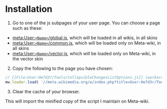 Installation
===========================

1. Go to one of the js subpages of your user page. You can choose a page such as these:
  * [meta:User:`<Name>`/global.js](https://meta.wikimedia.org/wiki/Special:MyPage/global.js), which will be loaded in all wikis, in all skins
  * [meta:User:`<Name>`/common.js](https://meta.wikimedia.org/wiki/Special:MyPage/common.js), which will be loaded only on Meta-wiki, in all skins
  * [meta:User:`<Name>`/vector.js](https://meta.wikimedia.org/wiki/Special:MyPage/vector.js), which will be loaded only on Meta-wiki, in the vector skin
2. Copy the following to the page you have chosen:

  ```javascript
  // [[File:User:He7d3r/Tools/CollapsibleChangesListOptions.js]] (workaround for [[bugzilla:33355]])
  mw.loader.load( '//meta.wikimedia.org/w/index.php?title=User:He7d3r/Tools/CollapsibleChangesListOptions.js&action=raw&ctype=text/javascript' );
  ```

3. Clear the cache of your browser.

This will import the minified copy of the script I maintain on Meta-wiki.